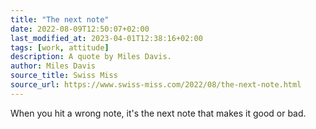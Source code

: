 ```yaml
---
title: "The next note"
date: 2022-08-09T12:50:07+02:00
last_modified_at: 2023-04-01T12:38:16+02:00
tags: [work, attitude]
description: A quote by Miles Davis.
author: Miles Davis
source_title: Swiss Miss
source_url: https://www.swiss-miss.com/2022/08/the-next-note.html
---
```


When you hit a wrong note, it's the next note that makes it good or bad.
